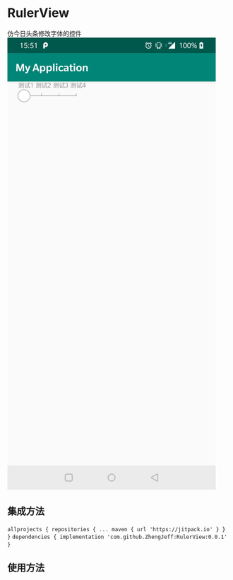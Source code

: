 # RulerView
仿今日头条修改字体的控件
![image](Screenshot_20190405-155105.jpg)
## 集成方法
`
allprojects {
		repositories {
			...
			maven { url 'https://jitpack.io' }
		}
	}
`
`
dependencies {
	        implementation 'com.github.ZhengJeff:RulerView:0.0.1'
	}
`
## 使用方法
	
